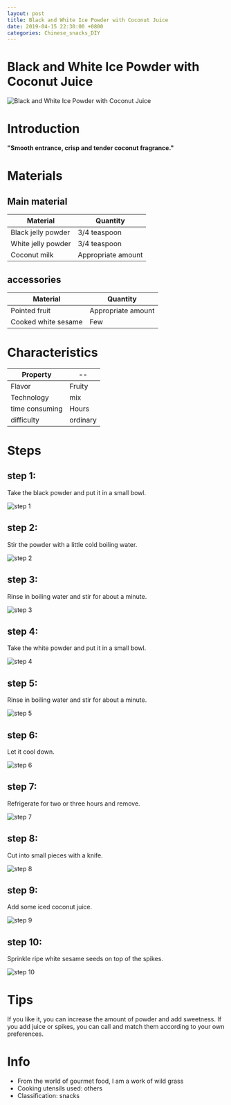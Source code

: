 ```yaml
---
layout: post
title: Black and White Ice Powder with Coconut Juice
date: 2019-04-15 22:30:00 +0800
categories: Chinese_snacks_DIY
---
```


# Black and White Ice Powder with Coconut Juice

![Black and White Ice Powder with Coconut Juice]({{site.baseurl}}/img/410943/410943.jpg)

# Introduction

**"Smooth entrance, crisp and tender coconut fragrance."**

# Materials


## Main material

Material|Quantity
--|--
Black jelly powder|3/4 teaspoon
White jelly powder|3/4 teaspoon
Coconut milk|Appropriate amount

## accessories

Material|Quantity
--|--
Pointed fruit|Appropriate amount
Cooked white sesame|Few

# Characteristics

Property|--
--|--
Flavor|Fruity
Technology|mix
time consuming|Hours
difficulty|ordinary

# Steps

## step 1:

Take the black powder and put it in a small bowl.

![step 1]({{site.baseurl}}/img/410943/1.jpg)

## step 2:

Stir the powder with a little cold boiling water.

![step 2]({{site.baseurl}}/img/410943/2.jpg)

## step 3:

Rinse in boiling water and stir for about a minute.

![step 3]({{site.baseurl}}/img/410943/3.jpg)

## step 4:

Take the white powder and put it in a small bowl.

![step 4]({{site.baseurl}}/img/410943/4.jpg)

## step 5:

Rinse in boiling water and stir for about a minute.

![step 5]({{site.baseurl}}/img/410943/5.jpg)

## step 6:

Let it cool down.

![step 6]({{site.baseurl}}/img/410943/6.jpg)

## step 7:

Refrigerate for two or three hours and remove.

![step 7]({{site.baseurl}}/img/410943/7.jpg)

## step 8:

Cut into small pieces with a knife.

![step 8]({{site.baseurl}}/img/410943/8.jpg)

## step 9:

Add some iced coconut juice.

![step 9]({{site.baseurl}}/img/410943/9.jpg)

## step 10:

Sprinkle ripe white sesame seeds on top of the spikes.

![step 10]({{site.baseurl}}/img/410943/10.jpg)

# Tips

If you like it, you can increase the amount of powder and add sweetness. If you add juice or spikes, you can call and match them according to your own preferences.

# Info

- From the world of gourmet food, I am a work of wild grass
- Cooking utensils used: others
- Classification: snacks